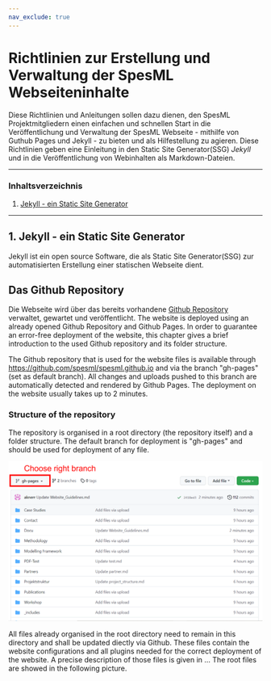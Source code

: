 ```yaml
---
nav_exclude: true
---
```

# Richtlinien zur Erstellung und Verwaltung der SpesML Webseiteninhalte
Diese Richtlinien und Anleitungen sollen dazu dienen, den SpesML Projektmitgliedern einen einfachen und schnellen Start in die Veröffentlichung und Verwaltung der SpesML Webseite - mithilfe von Guthub Pages und Jekyll - zu bieten und als Hilfestellung zu agieren. Diese Richtlinien geben eine Einleitung in den Static Site Generator(SSG) *Jekyll* und in die Veröffentlichung von Webinhalten als Markdown-Dateien. 

---
### Inhaltsverzeichnis
1. [Jekyll - ein Static Site Generator]()
---

## 1. Jekyll - ein Static Site Generator
Jekyll ist ein open source Software, die als Static Site Generator(SSG) zur automatisierten Erstellung einer statischen Webseite dient. 

## Das Github Repository
Die Webseite wird über das bereits vorhandene [Github Repository](https://github.com/spesml/spesml.github.io) verwaltet, gewartet und veröffentlicht.
The website is deployed using an already opened Github Repository and Github Pages. In order to guarantee an error-free deployment of the website, this chapter gives a brief introduction to the used Github repository and its folder structure.  
  
The Github repository that is used for the website files is available through https://github.com/spesml/spesml.github.io and via the branch "gh-pages" (set as default branch). All changes and uploads pushed to this branch are automatically detected and rendered by Github Pages. The deployment on the website usually takes up to 2 minutes.

### Structure of the repository
The repository is organised in a root directory (the repository itself) and a folder structure. The default branch for deployment is "gh-pages" and should be used for deployment of any file.  
  
![Choice of branch](/Docu/pics/branch_choice.png)  
  
All files already organised in the root directory need to remain in this directory and shall be updated diectly via Github. These files contain the website configurations and all plugins needed for the correct deployment of the website. A precise description of those files is given in ...
The root files are showed in the following picture.  
  
 
